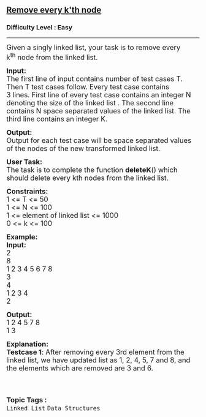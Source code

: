 <h2><a href="https://www.geeksforgeeks.org/problems/remove-every-kth-node/1?page=1&category=Linked%20List&difficulty=Easy&sortBy=submissions">Remove every k'th node</a></h2><h3>Difficulty Level : Easy</h3><hr><div class="problems_problem_content__Xm_eO"><p><span style="font-size:18px">Given a singly linked list, your task is to remove every k<sup>th</sup>&nbsp;node from the linked list.</span></p>

<p><span style="font-size:18px"><strong>Input:</strong><br>
The first line of input contains number of test cases T. Then T test cases follow. Every test case contains 3&nbsp;lines.&nbsp;First line of every test case contains an integer N denoting the size of the linked list . The second line contains N space separated values of the linked list. The third line contains an integer K.</span></p>

<p><span style="font-size:18px"><strong>Output:</strong><br>
Output for each test case will be space separated values of the&nbsp;nodes of the new transformed linked list.</span></p>

<p><span style="font-size:18px"><strong>User Task:</strong><br>
The task is to complete the function&nbsp;<strong>deleteK</strong>() which should delete every kth nodes from the linked list.</span></p>

<p><span style="font-size:18px"><strong>Constraints:</strong><br>
1 &lt;= T &lt;= 50<br>
1 &lt;= N &lt;= 100<br>
1 &lt;= element of linked list &lt;= 1000<br>
0 &lt;= k &lt;= 100</span></p>

<p><span style="font-size:18px"><strong>Example:<br>
Input:</strong><br>
2<br>
8<br>
1 2 3 4 5 6 7 8<br>
3<br>
4<br>
1 2 3 4<br>
2</span></p>

<p><span style="font-size:18px"><strong>Output:</strong><br>
1 2 4 5 7 8<br>
1 3</span></p>

<p><span style="font-size:18px"><strong>Explanation:<br>
Testcase 1</strong>: After removing every 3rd element from the linked list, we have updated list as 1, 2, 4, 5, 7 and 8, and the elements which are removed are 3 and 6.</span><br>
&nbsp;</p>
</div><br><p><span style=font-size:18px><strong>Topic Tags : </strong><br><code>Linked List</code>&nbsp;<code>Data Structures</code>&nbsp;